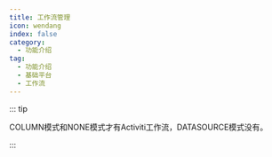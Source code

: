```yaml
---
title: 工作流管理
icon: wendang
index: false
category:
  - 功能介绍
tag:
  - 功能介绍
  - 基础平台
  - 工作流
---
```

::: tip

COLUMN模式和NONE模式才有Activiti工作流，DATASOURCE模式没有。

::: 

<AutoCatalog />
